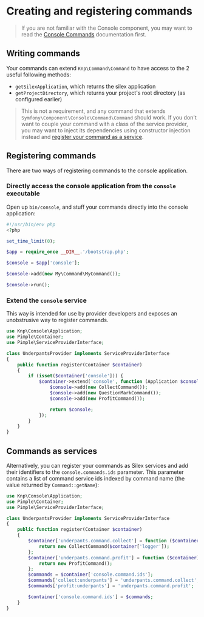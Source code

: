 
# Creating and registering commands

> If you are not familiar with the Console component, you may want to read the
> [Console Commands] documentation first.

## Writing commands

Your commands can extend `Knp\Command\Command` to have access to the 2 useful
following methods:

* `getSilexApplication`, which returns the silex application
* `getProjectDirectory`, which returns your project's root directory (as configured earlier)

> This is not a requirement, and any command that extends `Symfony\Component\Console\Command\Command`
should work. If you don't want to couple your command with a class of the
service provider, you may want to inject its dependencies using constructor
injection instead and [register your command as a service](#commands-as-services).

## Registering commands

There are two ways of registering commands to the console application.

### Directly access the console application from the `console` executable

Open up `bin/console`, and stuff your commands directly into the console application:

```php
#!/usr/bin/env php
<?php

set_time_limit(0);

$app = require_once __DIR__.'/bootstrap.php';

$console = $app['console'];

$console->add(new My\Command\MyCommand());

$console->run();
```

### Extend the `console` service

This way is intended for use by provider developers and exposes an unobstrusive way to register commands.

```php
use Knp\Console\Application;
use Pimple\Container;
use Pimple\ServiceProviderInterface;

class UnderpantsProvider implements ServiceProviderInterface
{
    public function register(Container $container)
    {
        if (isset($container['console'])) {
            $container->extend('console', function (Application $console) {
                $console->add(new CollectCommand());
                $console->add(new QuestionMarkCommand());
                $console->add(new ProfitCommand());

                return $console;
            });
        }
    }
}
```

## Commands as services

Alternatively, you can register your commands as Silex services and add their
identifiers to the `console.commands.ids` parameter. This parameter
contains a list of command service ids indexed by command name
(the value returned by `Command::getName`):

```php
use Knp\Console\Application;
use Pimple\Container;
use Pimple\ServiceProviderInterface;

class UnderpantsProvider implements ServiceProviderInterface
{
    public function register(Container $container)
    {
        $container['underpants.command.collect'] = function ($container) {
            return new CollectCommand($container['logger']);
        };
        $container['underpants.command.profit'] = function ($container) {
            return new ProfitCommand();
        };
        $commands = $container['console.command.ids'];
        $commands['collect:underpants'] = 'underpants.command.collect';
        $commands['profit:underpants'] = 'underpants.command.profit';

        $container['console.command.ids'] = $commands;
    }
}
```

[Console Commands]: http://symfony.com/doc/current/console.html "Console Commands"
